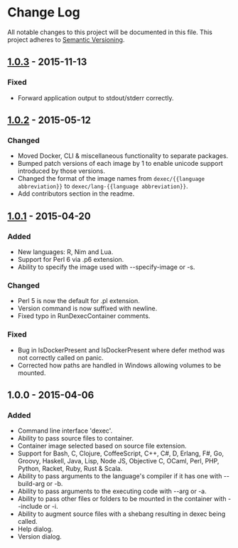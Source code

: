 # Change Log
All notable changes to this project will be documented in this file.
This project adheres to [Semantic Versioning](http://semver.org/).

## [1.0.3] - 2015-11-13
### Fixed
- Forward application output to stdout/stderr correctly.

## [1.0.2] - 2015-05-12
### Changed
- Moved Docker, CLI & miscellaneous functionality to separate packages.
- Bumped patch versions of each image by 1 to enable unicode support introduced by those versions.
- Changed the format of the image names from ```dexec/{{language abbreviation}}``` to ```dexec/lang-{{language abbreviation}}```.
- Add contributors section in the readme.

## [1.0.1] - 2015-04-20
### Added
- New languages: R, Nim and Lua.
- Support for Perl 6 via .p6 extension.
- Ability to specify the image used with --specify-image or -s.

### Changed
- Perl 5 is now the default for .pl extension.
- Version command is now suffixed with newline.
- Fixed typo in RunDexecContainer comments.

### Fixed
- Bug in IsDockerPresent and IsDockerPresent where defer method was not correctly called on panic.
- Corrected how paths are handled in Windows allowing volumes to be mounted.

## 1.0.0 - 2015-04-06
### Added
- Command line interface 'dexec'.
- Ability to pass source files to container.
- Container image selected based on source file extension.
- Support for Bash, C, Clojure, CoffeeScript, C++, C#, D, Erlang, F#, Go, Groovy, Haskell, Java, Lisp, Node JS, Objective C, OCaml, Perl, PHP, Python, Racket, Ruby, Rust & Scala.
- Ability to pass arguments to the language's compiler if it has one with --build-arg or -b.
- Ability to pass arguments to the executing code with --arg or -a.
- Ability to pass other files or folders to be mounted in the container with --include or -i.
- Ability to augment source files with a shebang resulting in dexec being called.
- Help dialog.
- Version dialog.

[unreleased]: https://github.com/docker-exec/dexec/compare/v1.0.3...HEAD
[1.0.3]: https://github.com/docker-exec/dexec/compare/v1.0.2...v1.0.3
[1.0.2]: https://github.com/docker-exec/dexec/compare/v1.0.1...v1.0.2
[1.0.1]: https://github.com/docker-exec/dexec/compare/v1.0.0...v1.0.1

